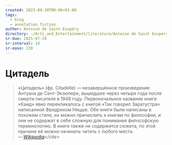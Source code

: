 ```yaml
---
created: 2023-09-30T00:00+03:00
tags:
  - blog
  - annotation_fiction
author: Antoine de Saint-Exupéry
directory: ~/Arts_and_Entertainment/literature/Antoine de Saint Exupery/Malien'kii prints. Tsitadiel' (sbornik) (1002)/
sr-due: 2025-07-29
sr-interval: 14
sr-ease: 230
---
```


# Цитадель

> «Цитадель» (фр. Citadelle) — незавершённое произведение Антуана де Сент-Экзюпери, вышедшее через четыре года после смерти писателя в 1948 году. Первоначальное название книги «Каид» явно перекликалось с книгой «Так говорил Заратустра» написанной Фридрихом Ницше. Обе книги были написаны в похожем стиле, их можно причислить к книгам по философии, и они не содержат в себе сложную для понимания философскую терминологию. В книге также не содержится сюжета, по этой причине её можно начинать читать с любого места.\
> — <cite>[Wikipedia](https://ru.wikipedia.org/wiki/Цитадель_(книга,_1948))</cite>
